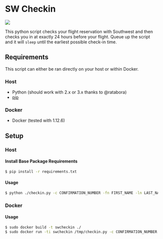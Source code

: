 # SW Checkin

![](http://www.southwest-heart.com/img/heart/heart_1.jpg)

This python script checks your flight reservation with Southwest and then checks you in at exactly 24 hours before your flight.  Queue up the script and it will `sleep` until the earliest possible check-in time.

## Requirements

This script can either be ran directly on your host or within Docker.

### Host

* Python (should work with 2.x or 3.x thanks to @ratabora)
* [pip](https://pypi.python.org/pypi/pip)

### Docker

* Docker (tested with 1.12.6)

## Setup

### Host

#### Install Base Package Requirements

```bash
$ pip install -r requirements.txt
```

#### Usage

```bash
$ python ./checkin.py -c CONFIRMATION_NUMBER -fn FIRST_NAME -ln LAST_NAME
```

### Docker

#### Usage

```bash
$ sudo docker build -t swcheckin ./
$ sudo docker run -ti swcheckin /tmp/checkin.py -c CONFIRMATION_NUMBER -fn FIRST_NAME -ln LAST_NAME
```
